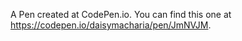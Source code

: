 A Pen created at CodePen.io. You can find this one at https://codepen.io/daisymacharia/pen/JmNVJM.

 